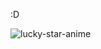 :D

![lucky-star-anime](https://user-images.githubusercontent.com/57974167/160298190-514dd9c8-4a2c-4bce-a590-58c725293e83.gif)
